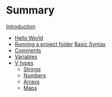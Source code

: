 # Summary

[Introduction](README.md)
- [Hello World](intro/hello_world.md)
- [Running a project folder](intro/project.md)
[Basic Syntax](basics/README.md) 
- [Comments](basics/comments.md)
- [Variables](basics/variables.md)
- [V types](basics/types/README.md)
    - [Strings](basics/types/strings.md)
    - [Numbers](basics/types/numbers.md)
    - [Arrays](basics/types/arrays.md)
    - [Maps](basics/types/maps.md)
<!-- - [Statements & expressions](#statements--expressions)
    - [If](#if)
    - [In operator](#in-operator)
    - [For loop](#for-loop)
    - [Match](#match)
    - [Defer](#defer)
- [Structs](#structs)
    - [Default field values](#default-field-values)
    - [Short struct literal syntax](#short-struct-literal-syntax)
    - [Access modifiers](#access-modifiers)
    - [Methods](#methods)
    - [Embedded structs](#embedded-structs)
- [Unions](#unions)
- [Functions](#functions)
    - [Returning multiple values](#returning-multiple-values)
    - [Hoistings](#hoistings) -->

   <!-- TODO missing in the types     - [Multidimensional arrays](#multidimensional-arrays)
        - [Array methods](#array-methods)
        - [Array slices](#array-slices) 
    - [Fixed size arrays](#fixed-size-arrays) -->
  